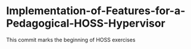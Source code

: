 # Implementation-of-Features-for-a-Pedagogical-HOSS-Hypervisor
This commit marks the beginning of HOSS exercises
